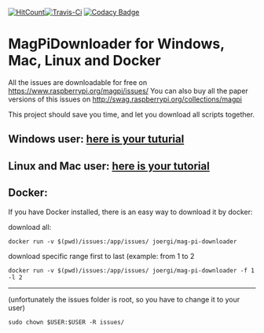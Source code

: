 [![HitCount](http://hits.dwyl.com/joergi/MagPiDownloader.svg)](http://hits.dwyl.com/joergi/MagPiDownloader)[![Travis-Ci](https://travis-ci.org/joergi/MagPiDownloader.svg?branch=master)](https://travis-ci.org/joergi/MagPiDownloader) [![Codacy Badge](https://api.codacy.com/project/badge/Grade/6148b12808964799910ed67ce82065ce)](https://www.codacy.com/app/joergi/MagPiDownloader?utm_source=github.com&amp;utm_medium=referral&amp;utm_content=joergi/MagPiDownloader&amp;utm_campaign=Badge_Grade)

# MagPiDownloader for Windows, Mac, Linux and Docker

All the issues are downloadable for free on https://www.raspberrypi.org/magpi/issues/
You can also buy all the paper versions of this issues on http://swag.raspberrypi.org/collections/magpi

This project should save you time, and let you download all scripts together.

## Windows user: [here is your tuturial](windows/)

## Linux and Mac user: [here is your tutorial](linux_mac/)

## Docker:
If you have Docker installed, there is an easy way to download it by docker:   

download all:
```
docker run -v $(pwd)/issues:/app/issues/ joergi/mag-pi-downloader
```

download specific range first to last (example: from 1 to 2
```
docker run -v $(pwd)/issues:/app/issues/ joergi/mag-pi-downloader -f 1 -l 2
```
---
(unfortunately the issues folder is root, so you have to change it to your user)
```
sudo chown $USER:$USER -R issues/
```
